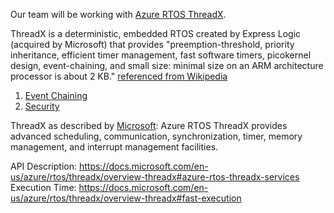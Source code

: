 Our team will be working with [Azure RTOS
ThreadX](https://github.com/azure-rtos/threadx). 

ThreadX is a deterministic, embedded RTOS created by Express Logic (acquired by Microsoft) that provides "preemption-threshold, priority inheritance, efficient timer management, fast software timers, picokernel design, event-chaining, and small size: minimal size on an ARM architecture processor is about 2 KB." [referenced from Wikipedia]( https://en.wikipedia.org/wiki/ThreadX) 

1. [Event Chaining](https://azure.microsoft.com/mediahandler/files/resourcefiles/azure-rtos-event-chaining/Azure%20RTOS_Event%20Chaining.pdf)
2. [Security](https://github.com/azure-rtos/threadx#security)

ThreadX as described by [Microsoft](https://docs.microsoft.com/en-us/azure/rtos/threadx/overview-threadx#azure-rtos-threadx-services): Azure RTOS ThreadX provides advanced scheduling, communication, synchronization, timer, memory management, and interrupt management facilities.

API Description: https://docs.microsoft.com/en-us/azure/rtos/threadx/overview-threadx#azure-rtos-threadx-services   
Execution Time: https://docs.microsoft.com/en-us/azure/rtos/threadx/overview-threadx#fast-execution 

